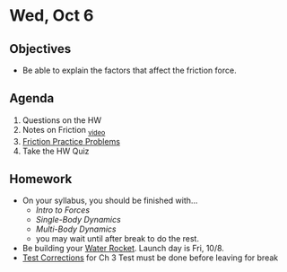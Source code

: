 Wed, Oct 6
=========    
  
Objectives  
------------  
- Be able to explain the factors that affect the friction force.
  
Agenda    
---------    
  
1. Questions on the HW
2. Notes on Friction <sub>[video](https://avon.schoology.com/course/5138386902/materials/gp/5359228276)</sub>
3. [Friction Practice Problems](https://avon.schoology.com/page/5359227643)
4. Take the HW Quiz
  
  
Homework  
-------------    
  
- On your syllabus, you should be finished with...
	- *Intro to Forces*
	- *Single-Body Dynamics*
	- *Multi-Body Dynamics*
	- you may wait until after break to do the rest.
- Be building your [Water Rocket][r]. Launch day is Fri, 10/8.
- [Test Corrections][c] for Ch 3 Test must be done before leaving for break

[c]: https://avon.schoology.com/assignment/5144957984/
[r]: https://avon.schoology.com/assignment/5352300437/
<!--stackedit_data:
eyJoaXN0b3J5IjpbLTc5MDI2MTcwOSwxNDQ5NDUyMTgyLC0yNT
M2NzA1OTAsLTk1NTExMzE4Niw0ODU5MDAzNDUsLTM1NDk2MjY5
NSwxNDE1OTE2MDEyLDQwNTQ5MTYwMiwtMTk3MzE5NDIyNywtMT
M1NDg1NTE5MSw1OTgzNjMxNzUsLTE5NzYwMjU4NzcsLTE5NTgx
NTc3MzAsMzgyNDc5MDYzLC0xNTEwMDkyMDc0LDIwNDI5NzA1Nj
UsLTg4NDk5MTM0MiwtMzQ4ODQyMzkzLC05NjkzNzU5MDYsMzgz
NTY4MDI5XX0=
-->